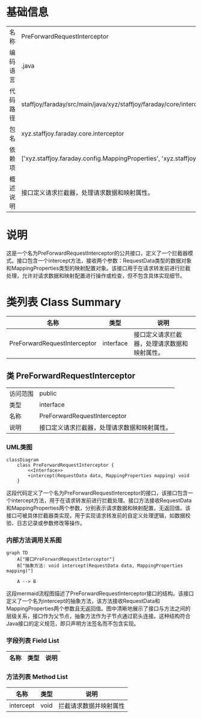 # 基础信息

|      |      |
|------|------|
| 名称 | PreForwardRequestInterceptor |
| 编码语言 | .java |
| 代码路径 | staffjoy/faraday/src/main/java/xyz/staffjoy/faraday/core/interceptor/PreForwardRequestInterceptor.java |
| 包名 | xyz.staffjoy.faraday.core.interceptor |
| 依赖项 | ['xyz.staffjoy.faraday.config.MappingProperties', 'xyz.staffjoy.faraday.core.http.RequestData'] |
| 概述说明 | 接口定义请求拦截器，处理请求数据和映射属性。 |

# 说明

这是一个名为PreForwardRequestInterceptor的公共接口，定义了一个拦截器模式。接口包含一个intercept方法，接收两个参数：RequestData类型的数据对象和MappingProperties类型的映射配置对象。该接口用于在请求转发前进行拦截处理，允许对请求数据和映射配置进行操作或检查，但不包含具体实现细节。

# 类列表 Class Summary

| 名称   | 类型  | 说明 |
|-------|------|-------------|
| PreForwardRequestInterceptor | interface | 接口定义请求拦截器，处理请求数据和映射属性。 |



## 类 PreForwardRequestInterceptor

|      |      |
|------|------|
| 访问范围 | public |
| 类型 | interface |
| 名称 | PreForwardRequestInterceptor |
| 说明 | 接口定义请求拦截器，处理请求数据和映射属性。 |


### UML类图

```mermaid
classDiagram
    class PreForwardRequestInterceptor {
        <<Interface>>
        +intercept(RequestData data, MappingProperties mapping) void
    }
```

这段代码定义了一个名为PreForwardRequestInterceptor的接口，该接口包含一个intercept方法，用于在请求转发前进行拦截处理。接口方法接收RequestData和MappingProperties两个参数，分别表示请求数据和映射配置，无返回值。该接口可被具体拦截器类实现，用于实现请求转发前的自定义处理逻辑，如数据校验、日志记录或参数修改等操作。


### 内部方法调用关系图

```mermaid
graph TD
    A["接口PreForwardRequestInterceptor"]
    B["抽象方法: void intercept(RequestData data, MappingProperties mapping)"]

    A --> B
```

这段mermaid流程图描述了PreForwardRequestInterceptor接口的结构。该接口定义了一个名为intercept的抽象方法，该方法接收RequestData和MappingProperties两个参数且无返回值。图中清晰地展示了接口与方法之间的层级关系，接口作为父节点，抽象方法作为子节点通过箭头连接。这种结构符合Java接口的定义规范，即只声明方法签名而不包含实现。

### 字段列表 Field List

| 名称  | 类型  | 说明 |
|-------|-------|------|

### 方法列表 Method List

| 名称  | 类型  | 说明 |
|-------|-------|------|
| intercept | void | 拦截请求数据并映射属性 |




